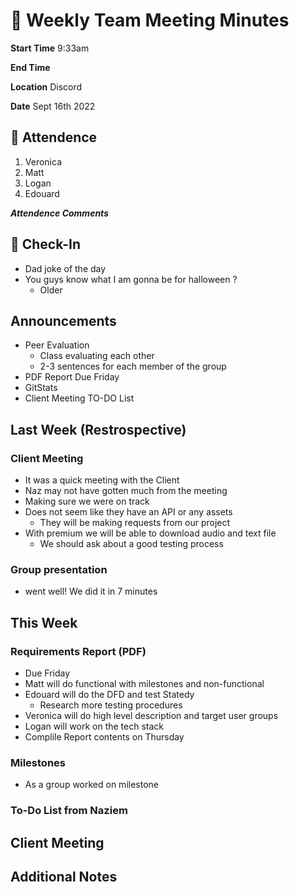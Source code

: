 # 🚀 Weekly Team Meeting Minutes

**Start Time** 9:33am

**End Time**

**Location** Discord

**Date** Sept 16th 2022

## 👋 Attendence

1. Veronica
2. Matt
3. Logan
4. Edouard

***Attendence Comments***

## 🧸 Check-In

- Dad joke of the day
- You guys know what I am gonna be for halloween ?
  - Older
  
## Announcements

- Peer Evaluation
  - Class evaluating each other
  - 2-3 sentences for each member of the group
- PDF Report Due Friday
- GitStats
- Client Meeting TO-DO List

## Last Week (Restrospective)

### Client Meeting

- It was a quick meeting with the Client
- Naz may not have gotten much from the meeting
- Making sure we were on track
- Does not seem like they have an API or any assets
  - They will be making requests from our project
- With premium we will be able to download audio and text file
  - We should ask about a good testing process

### Group presentation

- went well! We did it in 7 minutes

## This Week  

### Requirements Report (PDF)

- Due Friday
- Matt will do functional with milestones and non-functional
- Edouard will do the DFD and test Statedy
  - Research more testing procedures
- Veronica will do high level description and target user groups
- Logan will work on the tech stack
- Complile Report contents on Thursday

### Milestones

- As a group worked on milestone

### To-Do List from Naziem

## Client Meeting

## Additional Notes
